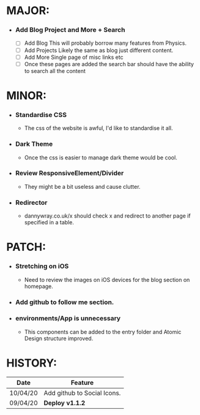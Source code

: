 # MAJOR:

* ### Add Blog Project and More + Search
    - [ ] Add Blog
        This will probably borrow many features from Physics.
    - [ ] Add Projects
        Likely the same as blog just different content.
    - [ ] Add More
        Single page of misc links etc
    - [ ] Once these pages are added the search bar should have the ability to search all the content

# MINOR:

* ### Standardise CSS
    * The css of the website is awful, I'd like to standardise it all.

* ### Dark Theme
    * Once the css is easier to manage dark theme would be cool.

* ### Review ResponsiveElement/Divider
    * They might be a bit useless and cause clutter.

* ### Redirector
    * dannywray.co.uk/x should check x and redirect to another page if specified in a table.


# PATCH:

* ### Stretching on iOS
    * Need to review the images on iOS devices for the blog section on homepage.
 
* ### Add github to follow me section.

* ### environments/App is unnecessary
    * This components can be added to the entry folder and Atomic Design structure improved.

# HISTORY:
| Date | Feature |
|---|---|
| 10/04/20 | Add github to Social Icons. |
| 09/04/20 | **Deploy v1.1.2** |

